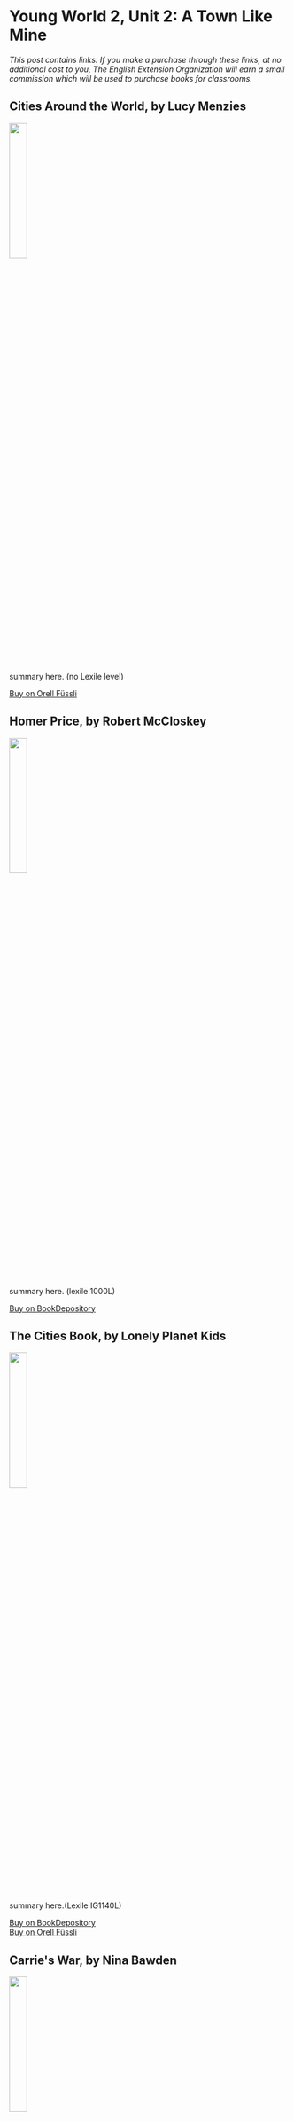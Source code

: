 # Young World 2, Unit 2: A Town Like Mine

*This post contains links. If you make a purchase through these links, at no additional cost to you, The English Extension Organization will earn a small commission which will be used to purchase books for classrooms.*

## Cities Around the World, by Lucy Menzies

<img src="https://imgur.com/eQdEzwj.png" width="25%" />

summary here.  (no Lexile level)

<a href="https://www.orellfuessli.ch/shop/home/artikeldetails/A1053851415" rel="nofollow">Buy on Orell Füssli</a>

## Homer Price, by Robert McCloskey

<img src="https://imgur.com/FyueilY.png" width="25%" />

summary here. (lexile 1000L)

<a href="https://www.bookdepository.com/Homer-Price-Robert-McCloskey/9780140309270?ref=grid-view&qid=1665841406347&sr=1-2" rel="nofollow"> Buy on BookDepository</a>  

## The Cities Book, by Lonely Planet Kids

<img src="https://imgur.com/jLSqG2Y.png" width="25%" />

summary here.(Lexile IG1140L)

<a href="https://www.bookdepository.com/Lonely-Planet-Kids-Cities-Book-Lonely-Planet-Kids/9781786570185?ref=grid-view&qid=1665841588904&sr=1-1" rel="nofollow"> Buy on BookDepository</a>  
<a href="https://www.orellfuessli.ch/shop/home/artikeldetails/A1039247755" rel="nofollow">Buy on Orell Füssli</a>

## Carrie's War, by Nina Bawden

<img src="https://i.imgur.com/XFBCugf.png" width="25%" />

summary here.( Lexile 

<a href="https://www.bookdepository.com/Carrie-s-War/9780349009162" rel="nofollow"> Buy on BookDepository</a>  

## When the Siren Wailed, by Noel Streatfeild

<img src="https://i.imgur.com/7hoyUhH.png" width="25%" />

summary here.

<a href="https://www.bookdepository.com/When-Siren-Wailed-Noel-Streatfeild/9781510109902?ref=grid-view&qid=1673535364933&sr=1-2
" rel="nofollow"> Buy on BookDepository</a>  
<a href="https://www.orellfuessli.ch/shop/home/artikeldetails/A1060398683" rel="nofollow">Buy on Orell Füssli</a>

# Supplemental Activities
Sometimes we learn more about other cities when we are traveling than the ones that are right at our doorstep.  Learn more about the cities that are nearby and learn the stories behind the buildings you walk past every day.  Free Walk offers free tours in 13 cities in Switzerland.  If you like what you learned, give your tour guide a nice tip at the end.  https://www.freewalk.ch/swiss/#cities
<!--stackedit_data:
eyJoaXN0b3J5IjpbMjAyNjQ0MjYxLDgzNjU0NDkwOSwtMjU1MD
A3MzMzLC0xODk2NDI0MzY2LC0xNTUxNjMxOTk5LDU1OTk1MDAz
NywtMTg3NTM0MzkxLC0zMTA2MjE0MjJdfQ==
-->